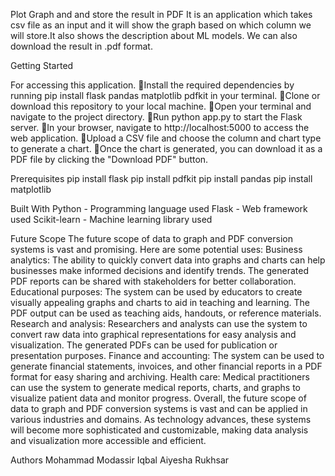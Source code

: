 Plot Graph and and store the result in PDF
It is an application which takes csv file as an input and it will show the graph based on which column we will store.It also shows the description about ML models.
We can also download the result in .pdf format.

Getting Started

For accessing this application.
Install the required dependencies by running pip install flask pandas matplotlib pdfkit in your terminal.
Clone or download this repository to your local machine.
Open your terminal and navigate to the project directory.
Run python app.py to start the Flask server.
In your browser, navigate to http://localhost:5000 to access the web application.
Upload a CSV file and choose the column and chart type to generate a chart.
Once the chart is generated, you can download it as a PDF file by clicking the "Download PDF" button.

Prerequisites
pip install flask
pip install pdfkit
pip install pandas
pip install matplotlib 

Built With
Python - Programming language used
Flask - Web framework used
Scikit-learn - Machine learning library used

Future Scope
The future scope of data to graph and PDF conversion systems is vast and promising. Here are some potential uses:
Business analytics: The ability to quickly convert data into graphs and charts can help businesses make informed decisions and identify trends. The generated PDF reports can be shared with stakeholders for better collaboration.
Educational purposes: The system can be used by educators to create visually appealing graphs and charts to aid in teaching and learning. The PDF output can be used as teaching aids, handouts, or reference materials.
Research and analysis: Researchers and analysts can use the system to convert raw data into graphical representations for easy analysis and visualization. The generated PDFs can be used for publication or presentation purposes.
Finance and accounting: The system can be used to generate financial statements, invoices, and other financial reports in a PDF format for easy sharing and archiving.
Health care: Medical practitioners can use the system to generate medical reports, charts, and graphs to visualize patient data and monitor progress.
Overall, the future scope of data to graph and PDF conversion systems is vast and can be applied in various industries and domains. As technology advances, these systems will become more sophisticated and customizable, making data analysis and visualization more accessible and efficient.


Authors
Mohammad Modassir Iqbal
Aiyesha Rukhsar
